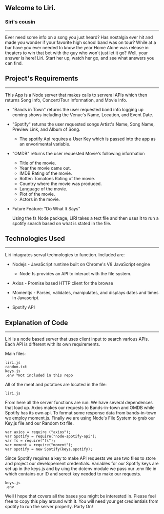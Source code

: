 
## Welcome to Liri.

### Siri's cousin 
___

Ever need some info on a song you just heard? Has nostalgia ever hit and made you wonder if
your favorite high school band was on tour? While at a bar have you ever needed to know the 
year Home Alone was release in theaters to win that bet with the guy who won't just let it go? Well, your answer is here!
Liri. Start her up, watch her go, and see what answers you can find.  

## Project's Requirements
___

This App is a Node server that makes calls to serveral APIs which then returns Song Info, Concert/Tour Information, and Movie Info. 

* "Bands in Town" returns the user requested band info logging up coming shows including the Venue's Name, Location, and Event Date.   

* "Spotify" returns the user requested songs Artist's Name, Song Name, Preview Link, and Album of Song.

    * The spotify Api requires a User Key which is passed into the app as an envorimental variable.

* "OMDB" returns the user requested Movie's following information

  * Title of the movie.
  * Year the movie came out.
  * IMDB Rating of the movie.
  * Rotten Tomatoes Rating of the movie.
  * Country where the movie was produced.
  * Language of the movie.
  * Plot of the movie.
  * Actors in the movie.

* Future Feature: "Do What It Says"

    Using the fs Node package, LIRI takes a text file and then uses it to run a spotify search based on what is stated in the file.

## Technologies Used
___
Liri intagrates serval technologies to function. Included are:

* Nodejs - JavaScript runtime built on Chrome's V8 JavaScript 
engine

    * Node fs provides an API to interact with the file system.

* Axios - Promise based HTTP client for the browse
* Momentjs - Parses, validates, manipulates, and displays dates and times in Javascript.
* Spotify API

## Explanation of Code
___
Liri is a node based server that uses client input to search various APIs. Each API is different with its own requirements.

Main files:

    liri.js
    random.txt
    keys.js
    .env *Not included in this repo

All of the meat and potatoes are located in the file:

    liri.js

From here all the server functions are run. We have several dependences that load up. Axios makes our requests to Bands-in-town and OMDB while Spotify has its own api. To format some response data from bands-in-town we employ moment.js. Finally we are using Node's File System to grab our Key.js file and our Random txt file. 

    var axios = require ("axios");
    var Spotify = require("node-spotify-api");
    var fs = require("fs");
    var moment = require("moment");
    var spotify = new Spotify(keys.spotify);

Since Spotify requires a key to make API requests we use two files to store and project our developement credentials. Variables for our Spotify keys are set up in the keys.js and by uing the dotenv module we pass our .env file in which contains our ID and serect key needed to make our requests.

    keys.js
    .env

Well I hope that covers all the bases you might be interested in. Please feel free to copy this play around with it. You will need your get credientials from spotify to run the server properly. Party On!